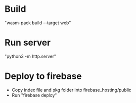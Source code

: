 # Build
"wasm-pack build --target web"

# Run server
"python3 -m http.server"

# Deploy to firebase
- Copy index file and pkg folder into firebase_hosting/public
- Run "firebase deploy"